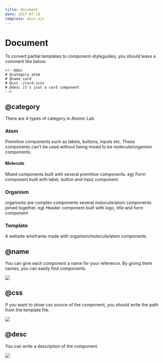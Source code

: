 ```yaml
---
title: Document
date: 2017-07-16
template: docs.ejs
---
```


<h1 class="uc-section-title">Document</h1>

To convert partial templates to component-styleguides, you should leave a comment like below.
<div class="uc-code-unit"><pre>
<code class="html">&lt;!--@doc
# @category atom
# @name card
# @css ./card.scss
# @desc it's just a card component
--&gt;</code></pre></div>

## @category
 
There are 4 types of category in Atomic Lab

### Atom

Premitive components such as labels, buttons, inputs etc.
These components can't be used without being mixed to be molecule/organism components.  

#### Molecule

Mixed components built with several premitive components. 
eg) Form component built with label, button and input component.

### Organism

organisms are complex components several molucule/atom components joined together.
eg) Header component built with logo, title and form component

### Template

A website wireframe made with organism/molecule/atom components.


## @name

You can give each component a name for your reference.
By giving them names, you can easily find components.


<div class="uc-photo _full">
<img src="../../images/name.png" class="_shadow"/>
</div>

## @css

If you want to show css source of the component, you should write the path from the template file.

<div class="uc-photo _full">
<img src="../../images/css-source.png" class="_shadow"/>
</div>

## @desc

You can write a description of the component.

<img src="../../images/description.png" class="_shadow"/>
